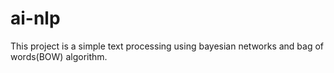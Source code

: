 # ai-nlp

This project is a simple text processing using bayesian networks and bag of words(BOW) algorithm.
